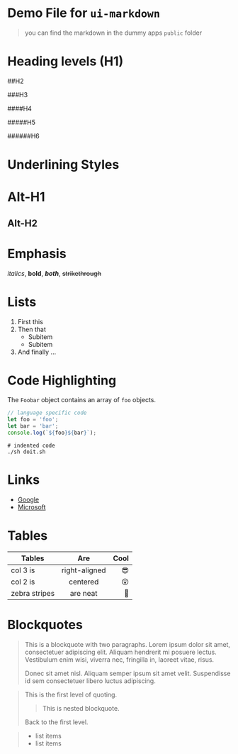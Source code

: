 # Demo File for `ui-markdown`
> you can find the markdown in the dummy apps `public` folder

# Heading levels (H1)

##H2

###H3

####H4

#####H5

######H6

# Underlining Styles

Alt-H1
======

Alt-H2
------

# Emphasis

_italics_, **bold**, _**both**_, ~~strikethrough~~

# Lists

1. First this
2. Then that
    - Subitem
    - Subitem
5. And finally ...

# Code Highlighting

The `Foobar` object contains an array of `foo` objects.

```javascript
// language specific code
let foo = 'foo';
let bar = 'bar';
console.log(`${foo}${bar}`);
```

    # indented code
    ./sh doit.sh



# Links

- [Google](http://google.com)
- [Microsoft][1]

[1]: http://microsoft.com

# Tables

| Tables        | Are           | Cool  |
| ------------- |:-------------:| -----:|
| col 3 is      | right-aligned |   😎|
| col 2 is      | centered      |   😲|
| zebra stripes | are neat      |   👻|


# Blockquotes

> This is a blockquote with two paragraphs. Lorem ipsum dolor sit amet,
> consectetuer adipiscing elit. Aliquam hendrerit mi posuere lectus.
> Vestibulum enim wisi, viverra nec, fringilla in, laoreet vitae, risus.
>
> Donec sit amet nisl. Aliquam semper ipsum sit amet velit. Suspendisse
> id sem consectetuer libero luctus adipiscing.

> This is the first level of quoting.
>
> > This is nested blockquote.
>
> Back to the first level.

> - list items
> - list items
>
